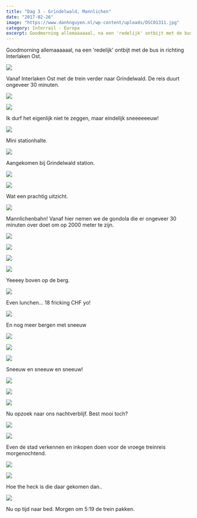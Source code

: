 ```yaml
---
title: "Dag 3 - Grindelwald, Mannlichen"
date: "2017-02-26"
image: "https://www.danhnguyen.nl/wp-content/uploads/DSC01311.jpg"
category: Interrail - Europa
excerpt: Goodmorning allemaaaaaal, na een 'redelijk' ontbijt met de bus in richting Interlaken Ost...
---
```


Goodmorning allemaaaaaal, na een 'redelijk' ontbijt met de bus in richting Interlaken Ost.

![](https://www.danhnguyen.nl/wp-content/uploads/DSC01258-700x394.jpg)

Vanaf Interlaken Ost met de trein verder naar Grindelwald. De reis duurt ongeveer 30 minuten.

![](https://www.danhnguyen.nl/wp-content/uploads/DSC01261-700x394.jpg)

![](https://www.danhnguyen.nl/wp-content/uploads/DSC01269-700x394.jpg)

Ik durf het eigenlijk niet te zeggen, maar eindelijk sneeeeeeuw!

![](https://www.danhnguyen.nl/wp-content/uploads/DSC01285-700x394.jpg)

Mini stationhalte.

![](https://www.danhnguyen.nl/wp-content/uploads/DSC01283-700x394.jpg)

Aangekomen bij Grindelwald station.

![](https://www.danhnguyen.nl/wp-content/uploads/DSC01286-700x394.jpg)

![](https://www.danhnguyen.nl/wp-content/uploads/DSC01379-700x394.jpg)

Wat een prachtig uitzicht.

![](https://www.danhnguyen.nl/wp-content/uploads/DSC01291-700x394.jpg)

Mannlichenbahn! Vanaf hier nemen we de gondola die er ongeveer 30 minuten over doet om op 2000 meter te zijn.

![](https://www.danhnguyen.nl/wp-content/uploads/DSC01306-700x394.jpg)

![](https://www.danhnguyen.nl/wp-content/uploads/DSC01308-700x394.jpg)

![](https://www.danhnguyen.nl/wp-content/uploads/DSC01370-1-700x394.jpg)

![](https://www.danhnguyen.nl/wp-content/uploads/DSC01311-700x394.jpg)

Yeeeey boven op de berg.

![](https://www.danhnguyen.nl/wp-content/uploads/DSC01320-700x394.jpg)

Even lunchen... 18 fricking CHF yo!

![](https://www.danhnguyen.nl/wp-content/uploads/DSC01348-700x394.jpg)

En nog meer bergen met sneeuw

![](https://www.danhnguyen.nl/wp-content/uploads/DSC01374-700x394.jpg)

![](https://www.danhnguyen.nl/wp-content/uploads/DSC01364-700x394.jpg)

![](https://www.danhnguyen.nl/wp-content/uploads/DSC01352-700x394.jpg)

Sneeuw en sneeuw en sneeuw!

![](https://www.danhnguyen.nl/wp-content/uploads/DSC01323-700x394.jpg)

![](https://www.danhnguyen.nl/wp-content/uploads/DSC01327-700x394.jpg)

![](https://www.danhnguyen.nl/wp-content/uploads/DSC01339-700x394.jpg)

Nu opzoek naar ons nachtverblijf. Best mooi toch?

![](https://www.danhnguyen.nl/wp-content/uploads/DSC01377-700x394.jpg)

![](https://www.danhnguyen.nl/wp-content/uploads/DSC01378-700x394.jpg)

Even de stad verkennen en inkopen doen voor de vroege treinreis morgenochtend.

![](https://www.danhnguyen.nl/wp-content/uploads/DSC01380-700x394.jpg)

![](https://www.danhnguyen.nl/wp-content/uploads/DSC01383-700x394.jpg)

Hoe the heck is die daar gekomen dan..

![](https://www.danhnguyen.nl/wp-content/uploads/DSC01386-700x394.jpg)

Nu op tijd naar bed. Morgen om 5:19 de trein pakken.
